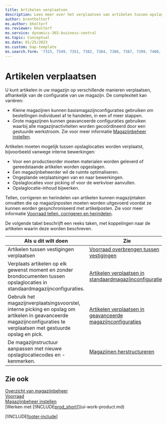 ```yaml
---
title: Artikelen verplaatsen
description: Lees meer over het verplaatsen van artikelen tussen opslaglocaties in uw magazijn.
author: brentholtorf
ms.author: bholtorf
ms.reviewer: bholtorf
ms.service: dynamics-365-business-central
ms.topic: Conceptual
ms.date: 01/25/2023
ms.custom: bap-template
ms.search.form: '7315, 7349, 7351, 7382, 7384, 7386, 7387, 7399, 7400, 9314, 9330, 9345'
---
```

# <a name="moving-items"></a>Artikelen verplaatsen

U kunt artikelen in uw magazijn op verschillende manieren verplaatsen, afhankelijk van de configuratie van uw magazijn. De complexiteit kan variëren:

* Kleine magazijnen kunnen basismagazijnconfiguraties gebruiken om bestellingen individueel af te handelen, in een of meer stappen.
* Grote magazijnen kunnen geavanceerde configuraties gebruiken waarbij alle magazijnactiviteiten worden gecoördineerd door een gestuurde werkstroom. Zie voor meer informatie [Magazijnbeheer instellen](warehouse-setup-warehouse.md).

Artikelen moeten mogelijk tussen opslaglocaties worden verplaatst, bijvoorbeeld vanwege interne bewerkingen:

* Voor een productieorder moeten materialen worden geleverd of gereedstaande artikelen worden opgeslagen.
* Een magazijnbeheerder wil de ruimte optimaliseren.
* Ongeplande verplaatsingen van en naar bewerkingen.
* Opslaglocaties voor picking of voor de werkvloer aanvullen.
* Opslaglocatie-inhoud bijwerken.

Tellen, corrigeren en herindelen van artikelen kunnen magazijntaken omvatten die op magazijnposten moeten worden uitgevoerd voordat ze kunnen worden gesynchroniseerd met artikelposten. Zie voor meer informatie [Voorraad tellen, corrigeren en herindelen](inventory-how-count-adjust-reclassify.md).  

 De volgende tabel beschrijft een reeks taken, met koppelingen naar de artikelen waarin deze worden beschreven.

|**Als u dit wilt doen**|**Zie**|  
|------------|-------------|  
|Artikelen tussen vestigingen verplaatsen|[Voorraad overbrengen tussen vestigingen](inventory-how-transfer-between-locations.md)|
|Verplaats artikelen op elk gewenst moment en zonder brondocumenten tussen opslaglocaties in standaardmagazijnconfiguraties.|[Artikelen verplaatsen in standaardmagazijnconfiguraties](warehouse-how-to-move-items-ad-hoc-in-basic-warehousing.md)|
|Gebruik het magazijnverplaatsingsvoorstel, interne picking en opslag om artikelen in geavanceerde magazijnconfiguraties te verplaatsen met gestuurde opslag en pick.|[Artikelen verplaatsen in geavanceerde magazijnconfiguraties](warehouse-how-to-move-items-in-advanced-warehousing.md)|  
|De magazijnstructuur aanpassen met nieuwe opslaglocatiecodes en -kenmerken.|[Magazijnen herstructureren](warehouse-how-to-restructure-warehouses.md)|  

## <a name="see-also"></a>Zie ook

[Overzicht van magazijnbeheer](design-details-warehouse-management.md)  
[Voorraad](inventory-manage-inventory.md)  
[Magazijnbeheer instellen](warehouse-setup-warehouse.md)  
[Werken met [!INCLUDE[prod_short](includes/prod_short.md)]](ui-work-product.md)


[!INCLUDE[footer-include](includes/footer-banner.md)]
